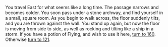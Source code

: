 You travel East for what seems like a long
time. The passage narrows and becomes
colder. You soon pass under a stone archway,
and find yourself in a small, square room. As
you begin to walk across, the floor suddenly
tilts, and you are thrown against the wall. You
stand up again, but now the floor is moving
from side to side, as well as rocking and tilting
like a ship in a storm. If you have a potion of
Flying, and wish to use it here, [turn to 160](!must-have-item!flying-potion!160).
Otherwise [turn to 121](121).
